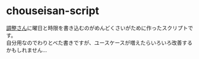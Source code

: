 # chouseisan-script
[調整さん](https://chouseisan.com)に曜日と時限を書き込むのがめんどくさいがために作ったスクリプトです。  
自分用なのでわりとべた書きですが、ユースケースが増えたらいろいろ改善するかもしれません…